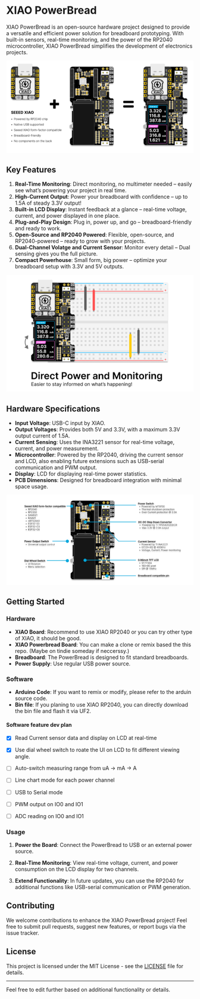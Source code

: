 # XIAO PowerBread

XIAO PowerBread is an open-source hardware project designed to provide a versatile and efficient power solution for breadboard prototyping. With built-in sensors, real-time monitoring, and the power of the RP2040 microcontroller, XIAO PowerBread simplifies the development of electronics projects.

![XIAO PowerBread](Images/pic_overview.png)


## Key Features

1. **Real-Time Monitoring**: Direct monitoring, no multimeter needed – easily see what’s powering your project in real time.
2. **High-Current Output**: Power your breadboard with confidence – up to 1.5A of steady 3.3V output!
3. **Built-in LCD Display**: Instant feedback at a glance – real-time voltage, current, and power displayed in one place.
4. **Plug-and-Play Design**: Plug in, power up, and go – breadboard-friendly and ready to work.
5. **Open-Source and RP2040 Powered**: Flexible, open-source, and RP2040-powered – ready to grow with your projects.
6. **Dual-Channel Volatge and Current Sensor**: Monitor every detail – Dual sensing gives you the full picture.
7. **Compact Powerhouse**: Small form, big power – optimize your breadboard setup with 3.3V and 5V outputs.

![XIAO PowerBread](Images/pic_directPowerAndMonitoring.png)

## Hardware Specifications
- **Input Voltage**: USB-C input by XIAO.
- **Output Voltages**: Provides both 5V and 3.3V, with a maximum 3.3V output current of 1.5A.
- **Current Sensing**: Uses the INA3221 sensor for real-time voltage, current, and power measurement.
- **Microcontroller**: Powered by the RP2040, driving the current sensor and LCD, also enabling future extensions such as USB-serial communication and PWM output.
- **Display**: LCD for displaying real-time power statistics.
- **PCB Dimensions**: Designed for breadboard integration with minimal space usage.

![XIAO PowerBread](Images/pic_hardwareSpec.png)


## Getting Started

### Hardware

- **XIAO Board**: Recommend to use XIAO RP2040 or you can try other type of XIAO, it should be good.
- **XIAO Powerbread Board**: You can make a clone or remix based the this repo. (Maybe on tindie someday if neccerssy.)
- **Breadboard**: The PowerBread is designed to fit standard breadboards.
- **Power Supply**: Use regular USB power source.


### Software

- **Arduino Code**: If you want to remix or modify, please refer to the arduin source code.
- **Bin file**: If you planing to use XIAO RP2040, you can directly download the bin file and flash it via UF2.

#### Software feature dev plan
- [x] Read Current sensor data and display on LCD at real-time
- [x] Use dial wheel switch to roate the UI on LCD to fit different viewing angle.
- [ ] Auto-switch measuring range from uA -> mA -> A
- [ ] Line chart mode for each power channel
- [ ] USB to Serial mode
- [ ] PWM output on IO0 and IO1
- [ ] ADC reading on IO0 and IO1



### Usage

1. **Power the Board**:
   Connect the PowerBread to USB or an external power source.

2. **Real-Time Monitoring**:
   View real-time voltage, current, and power consumption on the LCD display for two channels.

3. **Extend Functionality**:
   In future updates, you can use the RP2040 for additional functions like USB-serial communication or PWM generation.


## Contributing

We welcome contributions to enhance the XIAO PowerBread project! Feel free to submit pull requests, suggest new features, or report bugs via the issue tracker.

## License

This project is licensed under the MIT License - see the [LICENSE](./LICENSE) file for details.

---

Feel free to edit further based on additional functionality or details.

